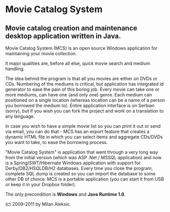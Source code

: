 Movie Catalog System
=======

Movie catalog creation and maintenance desktop application written in Java.
------------------------------------------------------------


Movie Catalog System (MCS) is an open source Windows application for maintaining your movie collection.

It major qualities are, before all else, quick movie search and medium handling.

The idea behind the program is that all you movies are either on DVDs or CDs. Numbering of the mediums
is critical, but application has integrated id generator to ease the pain of this boring job.
Every movie can take one or more mediums, can have one (and only one) genre.
Each medium can positioned on a single location (whereas location can be a name of a person you
borrowed the medium to). Entire application interface is on Serbian (sorry), but if you wish you
can fork the project and work on a translation to any language.

In case you wish to have a simple movie list so you can print it out or send via email, you can do
that - MCS has an export feature that creates a dynamic HTML file in which you can select items and
aggregate CDs/DVDs you want to take, to ease the borrowing process.

"Movie Catalog System" is application that went through a very long way from the initial version
(which was ASP .Net / MSSQL application) and now is a Spring/SWT/Hibernate Windows application
with support for Derby/DB2/HSQLDB/H2 databases. Every time you close the program, complete SQL
dump is created so you can import the database to some other DB of choice.
MCS is a portable application (you can start it from USB or keep it in your Dropbox folder).

The only precondition is **Windows** and **Java Runtime 1.6**.

(c) 2009-2011 by Milan Aleksic.
